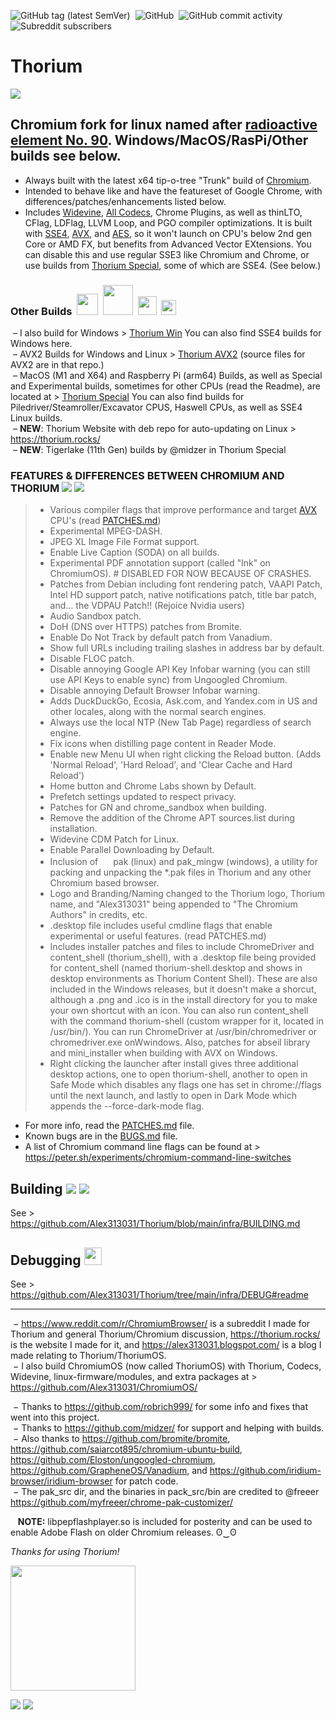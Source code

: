 ![GitHub tag (latest SemVer)](https://img.shields.io/github/v/tag/alex313031/thorium?label=Version%3A) &nbsp;![GitHub](https://img.shields.io/github/license/alex313031/thorium?color=green&label=License%3A) &nbsp;![GitHub commit activity](https://img.shields.io/github/commit-activity/w/alex313031/thorium?color=blueviolet&label=Commit%20Activity%3A) &nbsp;![Subreddit subscribers](https://img.shields.io/reddit/subreddit-subscribers/ChromiumBrowser?style=social)
# Thorium

<img src="https://github.com/Alex313031/Thorium/blob/main/logos/NEW/thorium_ver_2048_grey_old.png">

## Chromium fork for linux named after [radioactive element No. 90](https://en.wikipedia.org/wiki/Thorium). Windows/MacOS/RasPi/Other builds see below.

- Always built with the latest x64 tip-o-tree "Trunk" build of [Chromium](https://www.chromium.org/).
- Intended to behave like and have the featureset of Google Chrome, with differences/patches/enhancements listed below.
- Includes [Widevine](https://www.widevine.com/), [All Codecs](https://tools.woolyss.com/html5-audio-video-tester/), Chrome Plugins, as well as thinLTO, CFlag, LDFlag, LLVM Loop, and PGO compiler optimizations. It is built with [SSE4](https://en.wikipedia.org/wiki/SSE4), [AVX](https://en.wikipedia.org/wiki/Advanced_Vector_Extensions), and [AES](https://en.wikipedia.org/wiki/AES_instruction_set), so it won't launch on CPU's below 2nd gen Core or AMD FX, but benefits from Advanced Vector EXtensions. You can disable this and use regular SSE3 like Chromium and Chrome, or use builds from [Thorium Special](https://github.com/Alex313031/Thorium-Special), some of which are SSE4. (See below.)
### Other Builds &nbsp;<img src="https://github.com/Alex313031/Thorium/blob/main/logos/STAGING/winflag_animated.gif" width="34"> &nbsp;<img src="https://github.com/Alex313031/Thorium/blob/main/logos/STAGING/AVX2.png" width="48"> &nbsp;<img src="https://github.com/Alex313031/Thorium/blob/main/logos/STAGING/apple.png" width="30"> &nbsp;<img src="https://github.com/Alex313031/Thorium/blob/main/logos/STAGING/Raspberry_Pi_Logo.svg" width="24">
&nbsp;&ndash; I also build for Windows > [Thorium Win](https://github.com/Alex313031/Thorium-Win) You can also find SSE4 builds for Windows here.\
&nbsp;&ndash; AVX2 Builds for Windows and Linux > [Thorium AVX2](https://github.com/Alex313031/Thorium-AVX2) (source files for AVX2 are in that repo.) \
&nbsp;&ndash; MacOS (M1 and X64) and Raspberry Pi (arm64) Builds, as well as Special and Experimental builds, sometimes for other CPUs (read the Readme), are located at > [Thorium Special](https://github.com/Alex313031/Thorium-Special) You can also find builds for Piledriver/Steamroller/Excavator CPUS, Haswell CPUs, as well as SSE4 Linux builds. \
&nbsp;&ndash; __NEW__: Thorium Website with deb repo for auto-updating on Linux > https://thorium.rocks/ \
&nbsp;&ndash; __NEW__: Tigerlake (11th Gen) builds by @midzer in Thorium Special

### FEATURES & DIFFERENCES BETWEEN CHROMIUM AND THORIUM <img src="https://github.com/Alex313031/Thorium/blob/main/logos/NEW/bulb_light.svg#gh-dark-mode-only"> <img src="https://github.com/Alex313031/Thorium/blob/main/logos/NEW/bulb_dark.svg#gh-light-mode-only">
> - Various compiler flags that improve performance and target [AVX](https://en.wikipedia.org/wiki/Advanced_Vector_Extensions) CPU's (read [PATCHES.md](https://github.com/Alex313031/Thorium/blob/main/PATCHES.md))
> - Experimental MPEG-DASH.
> - JPEG XL Image File Format support.
> - Enable Live Caption (SODA) on all builds.
> - Experimental PDF annotation support (called "Ink" on ChromiumOS). # DISABLED FOR NOW BECAUSE OF CRASHES.
> - Patches from Debian including font rendering patch, VAAPI Patch, Intel HD support patch, native notifications patch, title bar patch, and... the VDPAU Patch!! (Rejoice Nvidia users)
> - Audio Sandbox patch.
> - DoH (DNS over HTTPS) patches from Bromite.
> - Enable Do Not Track by default patch from Vanadium.
> - Show full URLs including trailing slashes in address bar by default.
> - Disable FLOC patch.
> - Disable annoying Google API Key Infobar warning (you can still use API Keys to enable sync) from Ungoogled Chromium.
> - Disable annoying Default Browser Infobar warning.
> - Adds DuckDuckGo, Ecosia, Ask.com, and Yandex.com in US and other locales, along with the normal search engines.
> - Always use the local NTP (New Tab Page) regardless of search engine.
> - Fix icons when distilling page content in Reader Mode.
> - Enable new Menu UI when right clicking the Reload button. (Adds 'Normal Reload', 'Hard Reload', and 'Clear Cache and Hard Reload')
> - Home button and Chrome Labs shown by Default.
> - Prefetch settings updated to respect privacy.
> - Patches for GN and chrome_sandbox when building.
> - Remove the addition of the Chrome APT sources.list during installation.
> - Widevine CDM Patch for Linux.
> - Enable Parallel Downloading by Default.
> - Inclusion of <img src="https://github.com/Alex313031/Thorium/blob/main/logos/STAGING/pak.png" width="16"> pak (linux) and pak_mingw (windows), a utility for packing and unpacking the &#42;.pak files in Thorium and any other Chromium based browser.
> - Logo and Branding/Naming changed to the Thorium logo, Thorium name, and "Alex313031" being appended to "The Chromium Authors" in credits, etc.
> - .desktop file includes useful cmdline flags that enable experimental or useful features. (read PATCHES.md)
> - Includes installer patches and files to include ChromeDriver and content_shell (thorium_shell), with a .desktop file being provided for content_shell (named thorium-shell.desktop and shows in desktop environments as Thorium Content Shell). These are also included in the Windows releases, but it doesn't make a shorcut, although a .png and .ico is in the install directory for you to make your own shortcut with an icon. You can also run content_shell with the command thorium-shell (custom wrapper for it, located in /usr/bin/). You can run ChromeDriver at /usr/bin/chromedriver or chromedriver.exe onWwindows. Also, patches for abseil library and mini_installer when building with AVX on Windows.
> - Right clicking the launcher after install gives three additional desktop actions, one to open thorium-shell, another to open in Safe Mode which disables any flags one has set in chrome://flags until the next launch, and lastly to open in Dark Mode which appends the --force-dark-mode flag.
- For more info, read the [PATCHES.md](https://github.com/Alex313031/Thorium/blob/main/PATCHES.md) file.
- Known bugs are in the [BUGS.md](https://github.com/Alex313031/Thorium/blob/main/BUGS.md) file.
- A list of Chromium command line flags can be found at > https://peter.sh/experiments/chromium-command-line-switches

## Building <img src="https://github.com/Alex313031/Thorium/blob/main/logos/NEW/build_light.svg#gh-dark-mode-only"> <img src="https://github.com/Alex313031/Thorium/blob/main/logos/NEW/build_dark.svg#gh-light-mode-only">
See > https://github.com/Alex313031/Thorium/blob/main/infra/BUILDING.md

## Debugging <img src="https://github.com/Alex313031/Thorium/blob/main/logos/STAGING/bug.svg" width="28">
See > https://github.com/Alex313031/Thorium/tree/main/infra/DEBUG#readme

-------
&nbsp;&minus; https://www.reddit.com/r/ChromiumBrowser/ is a subreddit I made for Thorium and general Thorium/Chromium discussion, https://thorium.rocks/ is the website I made for it, and https://alex313031.blogspot.com/ is a blog I made relating to Thorium/ThoriumOS. \
&nbsp;&minus; I also build ChromiumOS (now called ThoriumOS) with Thorium, Codecs, Widevine, linux-firmware/modules, and extra packages at > https://github.com/Alex313031/ChromiumOS/

&nbsp;&minus; Thanks to https://github.com/robrich999/ for some info and fixes that went into this project.\
&nbsp;&minus; Thanks to https://github.com/midzer/ for support and helping with builds. \
&nbsp;&minus; Also thanks to https://github.com/bromite/bromite, https://github.com/saiarcot895/chromium-ubuntu-build, https://github.com/Eloston/ungoogled-chromium, https://github.com/GrapheneOS/Vanadium, and https://github.com/iridium-browser/iridium-browser for patch code. \
&nbsp;&minus; The pak_src dir, and the binaries in pack_src/bin are credited to @freeer https://github.com/myfreeer/chrome-pak-customizer/

&nbsp;&nbsp; __NOTE:__ libpepflashplayer.so is included for posterity and can be used to enable Adobe Flash on older Chromium releases. ʘ‿ʘ

*Thanks for using Thorium!*

<img src="https://github.com/Alex313031/Thorium/blob/main/logos/STAGING/Thorium90_504.jpg" width="200">

<img src="https://github.com/Alex313031/Thorium/blob/main/logos/STAGING/GitHub/GitHub-Mark-Light-32px.png#gh-dark-mode-only"> <img src="https://github.com/Alex313031/Thorium/blob/main/logos/STAGING/GitHub/GitHub-Mark-32px.png#gh-light-mode-only">
